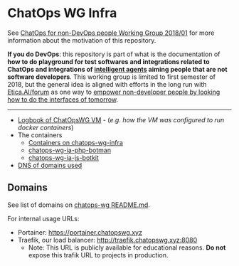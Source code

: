 # ChatOps WG Infra
See [ChatOps for non-DevOps people Working Group 2018/01](https://github.com/fititnt/chatops-wg)
for more information about the motivation of this repository.

**If you do DevOps**: this repository is part of what is the documentation of
**how to do playground for test softwares and integrations related to ChatOps
and integrations of [intelligent agents](https://en.wikipedia.org/wiki/Intelligent_agent)
aiming people that are not software developers**. This working group is limited
to first semester of 2018, but the general idea is aligned with efforts in the
long run with [Etica.AI/forum](https://github.com/EticaAI/forum) as one way to
[empower non-developer people by looking how to do the interfaces of tomorrow](https://www.youtube.com/watch?time_continue=1125&v=zhkTHkIZJEc).

---

- [Logbook of ChatOpsWG VM](logbook/chatopswg.sh) - (_e.g. how the VM was configured to run docker containers_)
- The containers
  - [Containers on chatops-wg-infra](containers/chatopswg)
  - [chatops-wg-ia-php-botman](https://github.com/fititnt/chatops-wg-ia-php-botman)
  - [chatops-wg-ia-js-botkit](https://github.com/fititnt/chatops-wg-ia-js-botkit)
- [DNS of domains used](dns.tsv)

## Domains

See list of domains on [chatops-wg README.md](https://github.com/fititnt/chatops-wg#deliverables-of-the-group-so-far).

For internal usage URLs:
- Portainer: <https://portainer.chatopswg.xyz>
- Traefik, our load balancer: <http://traefik.chatopswg.xyz:8080>
  - Note: This URL is publicly available for educational reasons. **Do not** expose this trafik URL to projects in production.
